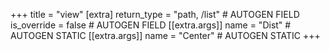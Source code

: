 +++
title = "view"
[extra]
return_type = "path, /list" # AUTOGEN FIELD
is_override = false # AUTOGEN FIELD
[[extra.args]]
name = "Dist" # AUTOGEN STATIC
[[extra.args]]
name = "Center" # AUTOGEN STATIC
+++